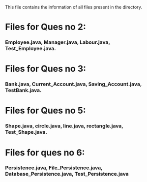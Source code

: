 This file contains the information of all files present in the directory.

# Files for Ques no 2:
### Employee.java, Manager.java, Labour.java, Test_Employee.java.

# Files for Ques no 3:
### Bank.java, Current_Account.java, Saving_Account.java, TestBank.java.

# Files for Ques no 5:
### Shape.java, circle.java, line.java, rectangle.java, Test_Shape.java.

# Files for ques no 6:
### Persistence.java, File_Persistence.java, Database_Persistence.java, Test_Persistence.java
